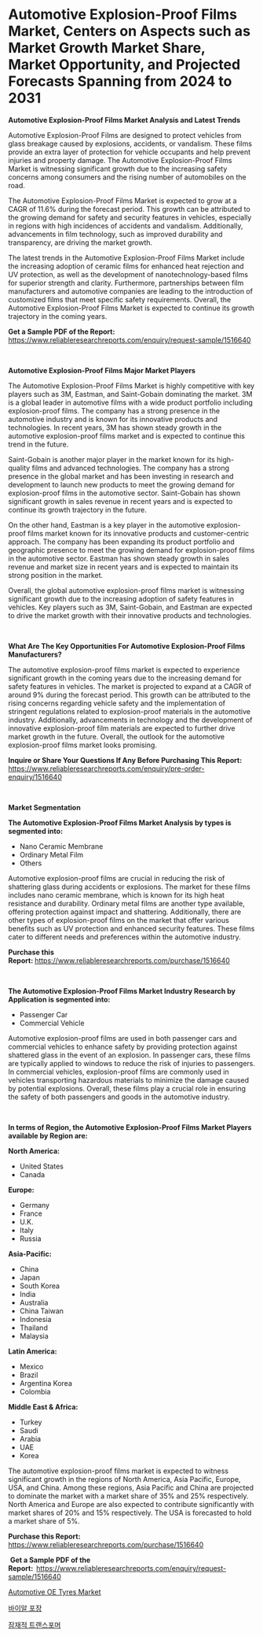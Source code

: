 <p><h1>Automotive Explosion-Proof Films Market, Centers on Aspects such as Market Growth Market Share, Market Opportunity, and Projected Forecasts Spanning from 2024 to 2031</h1></p><p><strong>Automotive Explosion-Proof Films Market Analysis and Latest Trends</strong></p>
<p><p>Automotive Explosion-Proof Films are designed to protect vehicles from glass breakage caused by explosions, accidents, or vandalism. These films provide an extra layer of protection for vehicle occupants and help prevent injuries and property damage. The Automotive Explosion-Proof Films Market is witnessing significant growth due to the increasing safety concerns among consumers and the rising number of automobiles on the road.</p><p>The Automotive Explosion-Proof Films Market is expected to grow at a CAGR of 11.6% during the forecast period. This growth can be attributed to the growing demand for safety and security features in vehicles, especially in regions with high incidences of accidents and vandalism. Additionally, advancements in film technology, such as improved durability and transparency, are driving the market growth.</p><p>The latest trends in the Automotive Explosion-Proof Films Market include the increasing adoption of ceramic films for enhanced heat rejection and UV protection, as well as the development of nanotechnology-based films for superior strength and clarity. Furthermore, partnerships between film manufacturers and automotive companies are leading to the introduction of customized films that meet specific safety requirements. Overall, the Automotive Explosion-Proof Films Market is expected to continue its growth trajectory in the coming years.</p></p>
<p><strong>Get a Sample PDF of the Report:&nbsp;</strong> <a href="https://www.reliableresearchreports.com/enquiry/request-sample/1516640">https://www.reliableresearchreports.com/enquiry/request-sample/1516640</a></p>
<p>&nbsp;</p>
<p><strong>Automotive Explosion-Proof Films Major Market Players</strong></p>
<p><p>The Automotive Explosion-Proof Films Market is highly competitive with key players such as 3M, Eastman, and Saint-Gobain dominating the market. 3M is a global leader in automotive films with a wide product portfolio including explosion-proof films. The company has a strong presence in the automotive industry and is known for its innovative products and technologies. In recent years, 3M has shown steady growth in the automotive explosion-proof films market and is expected to continue this trend in the future.</p><p>Saint-Gobain is another major player in the market known for its high-quality films and advanced technologies. The company has a strong presence in the global market and has been investing in research and development to launch new products to meet the growing demand for explosion-proof films in the automotive sector. Saint-Gobain has shown significant growth in sales revenue in recent years and is expected to continue its growth trajectory in the future.</p><p>On the other hand, Eastman is a key player in the automotive explosion-proof films market known for its innovative products and customer-centric approach. The company has been expanding its product portfolio and geographic presence to meet the growing demand for explosion-proof films in the automotive sector. Eastman has shown steady growth in sales revenue and market size in recent years and is expected to maintain its strong position in the market.</p><p>Overall, the global automotive explosion-proof films market is witnessing significant growth due to the increasing adoption of safety features in vehicles. Key players such as 3M, Saint-Gobain, and Eastman are expected to drive the market growth with their innovative products and technologies.</p></p>
<p>&nbsp;</p>
<p><strong>What Are The Key Opportunities For Automotive Explosion-Proof Films Manufacturers?</strong></p>
<p><p>The automotive explosion-proof films market is expected to experience significant growth in the coming years due to the increasing demand for safety features in vehicles. The market is projected to expand at a CAGR of around 9% during the forecast period. This growth can be attributed to the rising concerns regarding vehicle safety and the implementation of stringent regulations related to explosion-proof materials in the automotive industry. Additionally, advancements in technology and the development of innovative explosion-proof film materials are expected to further drive market growth in the future. Overall, the outlook for the automotive explosion-proof films market looks promising.</p></p>
<p><strong>Inquire or Share Your Questions If Any Before Purchasing This Report:</strong> <a href="https://www.reliableresearchreports.com/enquiry/pre-order-enquiry/1516640">https://www.reliableresearchreports.com/enquiry/pre-order-enquiry/1516640</a></p>
<p>&nbsp;</p>
<p><strong>Market Segmentation</strong></p>
<p><strong>The Automotive Explosion-Proof Films Market Analysis by types is segmented into:</strong></p>
<p><ul><li>Nano Ceramic Membrane</li><li>Ordinary Metal Film</li><li>Others</li></ul></p>
<p><p>Automotive explosion-proof films are crucial in reducing the risk of shattering glass during accidents or explosions. The market for these films includes nano ceramic membrane, which is known for its high heat resistance and durability. Ordinary metal films are another type available, offering protection against impact and shattering. Additionally, there are other types of explosion-proof films on the market that offer various benefits such as UV protection and enhanced security features. These films cater to different needs and preferences within the automotive industry.</p></p>
<p><strong>Purchase this Report:&nbsp;</strong><a href="https://www.reliableresearchreports.com/purchase/1516640">https://www.reliableresearchreports.com/purchase/1516640</a></p>
<p>&nbsp;</p>
<p><strong>The Automotive Explosion-Proof Films Market Industry Research by Application is segmented into:</strong></p>
<p><ul><li>Passenger Car</li><li>Commercial Vehicle</li></ul></p>
<p><p>Automotive explosion-proof films are used in both passenger cars and commercial vehicles to enhance safety by providing protection against shattered glass in the event of an explosion. In passenger cars, these films are typically applied to windows to reduce the risk of injuries to passengers. In commercial vehicles, explosion-proof films are commonly used in vehicles transporting hazardous materials to minimize the damage caused by potential explosions. Overall, these films play a crucial role in ensuring the safety of both passengers and goods in the automotive industry.</p></p>
<p>&nbsp;</p>
<p><strong>In terms of Region, the Automotive Explosion-Proof Films Market Players available by Region are:</strong></p>
<p>
    <p> <strong> North America: </strong>
        <ul>
            <li>United States</li>
            <li>Canada</li>
        </ul>
        </p> 
    <p> <strong> Europe: </strong>
        <ul>
            <li>Germany</li>
            <li>France</li>
            <li>U.K.</li>
            <li>Italy</li>
            <li>Russia</li>
        </ul>
        </p> 
    <p> <strong> Asia-Pacific: </strong>
        <ul>
            <li>China</li>
            <li>Japan</li>
            <li>South Korea</li>
            <li>India</li>
            <li>Australia</li>
            <li>China Taiwan</li>
            <li>Indonesia</li>
            <li>Thailand</li>
            <li>Malaysia</li>
        </ul>
        </p> 
    <p> <strong> Latin America: </strong>
        <ul>
            <li>Mexico</li>
            <li>Brazil</li>
            <li>Argentina Korea</li>
            <li>Colombia</li>
        </ul>
        </p> 
    <p> <strong> Middle East & Africa: </strong>
        <ul>
            <li>Turkey</li>
            <li>Saudi</li>
            <li>Arabia</li>
            <li>UAE</li>
            <li>Korea</li>
        </ul>
    </p>
    </p>
<p><p>The automotive explosion-proof films market is expected to witness significant growth in the regions of North America, Asia Pacific, Europe, USA, and China. Among these regions, Asia Pacific and China are projected to dominate the market with a market share of 35% and 25% respectively. North America and Europe are also expected to contribute significantly with market shares of 20% and 15% respectively. The USA is forecasted to hold a market share of 5%.</p></p>
<p><strong>Purchase this Report: </strong><a href="https://www.reliableresearchreports.com/purchase/1516640">https://www.reliableresearchreports.com/purchase/1516640</a></p>
<p>&nbsp;<strong>Get a Sample PDF of the Report:&nbsp;&nbsp;</strong><a href="https://www.reliableresearchreports.com/enquiry/request-sample/1516640">https://www.reliableresearchreports.com/enquiry/request-sample/1516640</a></p>
<p><strong></strong></p>
<p><p><a href="https://view.publitas.com/reportprime-1/automotive-oe-tyres-market-size-reflecting-a-forecast-till-2031-market-by-type-by-application-and-by-geography/">Automotive OE Tyres Market</a></p><p><a href="https://medium.com/@wrold0f/%EB%B0%94%EC%9D%B4%EC%95%8C-%ED%8F%AC%EC%9E%A5-%EC%8B%9C%EC%9E%A5-%EA%B7%9C%EB%AA%A8-%EB%B0%8F-%EC%8B%9C%EC%9E%A5-%EB%8F%99%ED%96%A5-%EC%99%84%EC%A0%84%ED%95%9C-%EC%82%B0%EC%97%85-%EA%B0%9C%EC%9A%94-2024%EB%85%84%EB%B6%80%ED%84%B0-2031%EB%85%84%EA%B9%8C%EC%A7%80-224c5b0cff15">바이알 포장</a></p><p><a href="https://medium.com/@jguiamba/%EC%9E%A0%EC%9E%AC-%EB%B3%80%EC%95%95%EA%B8%B0-%EC%8B%9C%EC%9E%A5-%EA%B7%9C%EB%AA%A8%EB%8A%94-%EA%B8%80%EB%A1%9C%EB%B2%8C-%EC%82%B0%EC%97%85%EC%97%90%EC%84%9C-%EC%B5%9C%EC%A0%81%EC%9D%98-%EB%A7%88%EC%BC%80%ED%8C%85-%EC%B1%84%EB%84%90%EC%9D%84-%EB%B3%B4%EC%97%AC%EC%A4%8D%EB%8B%88%EB%8B%A4-b937a59bd421">잠재적 트랜스포머</a></p></p>